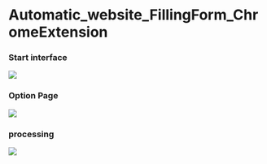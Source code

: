 # Automatic_website_FillingForm_ChromeExtension
### Start interface
![](https://i.ibb.co/Y2zT1Ff/automate.png)
### Option Page
![](https://i.ibb.co/syygZJ7/option.png)
### processing
![](https://i.ibb.co/1Tp86n2/process.png)
